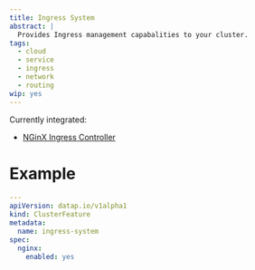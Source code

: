 ```yaml
---
title: Ingress System
abstract: |
  Provides Ingress management capabalities to your cluster.
tags:
  - cloud
  - service
  - ingress
  - network
  - routing
wip: yes
---
```


Currently integrated:

 - [NGinX Ingress Controller](https://www.nginx.com/products/nginx/kubernetes-ingress-controller/)


# Example

```yaml
---
apiVersion: datap.io/v1alpha1
kind: ClusterFeature
metadata:
  name: ingress-system
spec:
  nginx:
    enabled: yes
```
